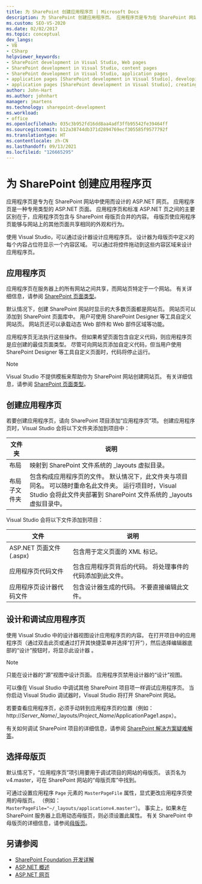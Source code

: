 ```yaml
---
title: 为 SharePoint 创建应用程序页 | Microsoft Docs
description: 为 SharePoint 创建应用程序页。 应用程序页是专为在 SharePoint 网站中使用而设计的 ASP.NET 网页。
ms.custom: SEO-VS-2020
ms.date: 02/02/2017
ms.topic: conceptual
dev_langs:
- VB
- CSharp
helpviewer_keywords:
- SharePoint development in Visual Studio, Web pages
- SharePoint development in Visual Studio, content pages
- SharePoint development in Visual Studio, application pages
- application pages [SharePoint development in Visual Studio], developing
- application pages [SharePoint development in Visual Studio], creating
author: John-Hart
ms.author: johnhart
manager: jmartens
ms.technology: sharepoint-development
ms.workload:
- office
ms.openlocfilehash: 035c3b952fd16dd8aa4adf3ffb95542fe39464ff
ms.sourcegitcommit: b12a38744db371d2894769ecf305585f9577792f
ms.translationtype: HT
ms.contentlocale: zh-CN
ms.lasthandoff: 09/13/2021
ms.locfileid: "126665295"
---
```

# <a name="create-application-pages-for-sharepoint"></a>为 SharePoint 创建应用程序页
  应用程序页是专为在 SharePoint 网站中使用而设计的 ASP.NET 网页。 应用程序页是一种专用类型的 ASP.NET 页面。 应用程序页和标准 ASP.NET 页之间的主要区别在于，应用程序页包含与 SharePoint 母版页合并的内容。 母版页使应用程序页能够与网站上的其他页面共享相同的外观和行为。

 使用 Visual Studio，可以通过设计器设计应用程序页。 设计器为母版页中定义的每个内容占位符显示一个内容区域。 可以通过将控件拖动到这些内容区域来设计应用程序页。

## <a name="application-pages"></a>应用程序页
 应用程序页在服务器上的所有网站之间共享，而网站页特定于一个网站。 有关详细信息，请参阅 [SharePoint 页面类型](/previous-versions/office/developer/sharepoint-2010/aa979592(v=office.14))。

 默认情况下，创建 SharePoint 网站时显示的大多数页面都是网站页。 网站页可以添加到 SharePoint 页面库中。 用户可使用 SharePoint Designer 等工具自定义网站页。 网站页还可以承载动态 Web 部件和 Web 部件区域等功能。

 应用程序页无法执行这些操作。 但如果希望页面包含自定义代码，则应用程序页是应创建的最佳页面类型。 尽管可向网站页添加自定义代码，但当用户使用 SharePoint Designer 等工具自定义页面时，代码将停止运行。

> [!NOTE]
> Visual Studio 不提供模板来帮助你为 SharePoint 网站创建网站页。 有关详细信息，请参阅 [SharePoint 页面类型](/previous-versions/office/developer/sharepoint-2010/aa979592(v=office.14))。

## <a name="create-an-application-page"></a>创建应用程序页
 若要创建应用程序页，请向 SharePoint 项目添加“应用程序页”项。 创建应用程序页时，Visual Studio 会将以下文件夹添加到项目中：

|文件夹|说明|
|------------|-----------------|
|布局|映射到 SharePoint 文件系统的 _layouts 虚拟目录。|
|布局子文件夹|包含构成应用程序页的文件。 默认情况下，此文件夹与项目同名。 可以随时重命名此文件夹。 运行项目时，Visual Studio 会将此文件夹部署到 SharePoint 文件系统的 _layouts 虚拟目录中。|

 Visual Studio 会将以下文件添加到项目：

|文件|说明|
|----------|-----------------|
|ASP.NET 页面文件 (.aspx)|包含用于定义页面的 XML 标记。|
|应用程序页代码文件|包含应用程序页背后的代码。 将处理事件的代码添加到此文件。|
|应用程序页设计器代码文件|包含设计器生成的代码。 不要直接编辑此文件。|

## <a name="design-and-debug-an-application-page"></a>设计和调试应用程序页
 使用 Visual Studio 中的设计器视图设计应用程序页的内容。 在打开项目中的应用程序页（通过双击此页或通过打开其快捷菜单并选择“打开”），然后选择编辑器底部的“设计”按钮时，将显示此设计器 。

> [!NOTE]
> 只能在设计器的“源”视图中设计页面。 应用程序页禁用设计器的“设计”视图。

 可以像在 Visual Studio 中调试其他 SharePoint 项目项一样调试应用程序页。 当你启动 Visual Studio 调试器时，Visual Studio 将打开 SharePoint 网站。

 若要查看应用程序页，必须手动转到应用程序页的位置（例如： http://<em>Server_Name</em>/_layouts/*Project_Name*/ApplicationPage1.aspx）。

 有关如何调试 SharePoint 项目的详细信息，请参阅 [SharePoint 解决方案疑难解答](../sharepoint/troubleshooting-sharepoint-solutions.md)。

## <a name="choose-a-master-page"></a>选择母版页
 默认情况下，“应用程序页”项引用要用于调试项目的网站的母版页。 该页名为 v4.master，可在 SharePoint 网站的“母版页库”中找到。

 可通过设置应用程序 `Page` 元素的 `MasterPageFile` 属性，显式更改应用程序页使用的母版页。 （例如：`MasterPageFile="~/_layouts/applicationv4.master"`）。 事实上，如果未在 SharePoint 服务器上启用动态母版页，则必须设置此属性。 有关 SharePoint 中母版页的详细信息，请参阅[母版页](/previous-versions/office/developer/sharepoint-2010/ms443795(v=office.14))。

## <a name="see-also"></a>另请参阅
- [SharePoint Foundation 开发详解](/previous-versions/office/developer/sharepoint-2010/ee539092(v=office.14))
- [ASP.NET 概述](/aspnet/overview)
- [ASP.NET 网页](/aspnet/web-pages/index)

